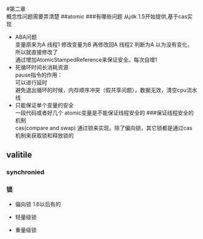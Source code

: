#第二章  
概念性问题需要弄清楚
##atomic 
###有哪些问题
从jdk 1.5开始提供,基于cas实现   
- ABA问题  
变量原来为A
线程1 修改变量为B 再修改回A
线程2 判断为A 以为没有变化，所以就直接修改了  
通过增加AtomicStampedReference来保证安全。每次自增1
- 死循环时间长消耗资源  
pause指令的作用：  
    可以进行延时  
    避免退出循环的时候，内存顺序冲突（假共享问题），数据无效，清空cpu流水线
- 只能保证单个变量的安全  
一段代码或者好几个 atomic变量是不能保证线程安全的
###保证线程安全的机制  
  cas(compare and swap) 
通过锁来实现。除了偏向锁，其它锁都是通过cas机制来获取锁和释放锁的
## valitile

### synchronied

### 锁
- 偏向锁
1.6以后有的

- 轻量级锁


- 重量级锁




